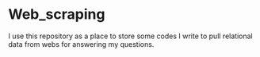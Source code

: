 # Web_scraping
I use this repository as a place to store some codes I write to pull relational data from webs for answering my questions.
